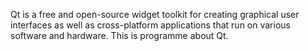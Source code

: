 Qt is a free and open-source widget toolkit for creating graphical user interfaces as well as cross-platform applications that run on various software and hardware.
This is programme about Qt.